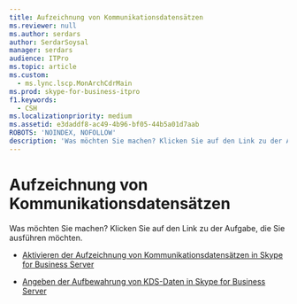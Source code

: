 ```yaml
---
title: Aufzeichnung von Kommunikationsdatensätzen
ms.reviewer: null
ms.author: serdars
author: SerdarSoysal
manager: serdars
audience: ITPro
ms.topic: article
ms.custom:
  - ms.lync.lscp.MonArchCdrMain
ms.prod: skype-for-business-itpro
f1.keywords:
  - CSH
ms.localizationpriority: medium
ms.assetid: e3daddf8-ac49-4b96-bf05-44b5a01d7aab
ROBOTS: 'NOINDEX, NOFOLLOW'
description: 'Was möchten Sie machen? Klicken Sie auf den Link zu der Aufgabe, die Sie ausführen möchten.'
---
```


# <a name="call-detail-recording"></a>Aufzeichnung von Kommunikationsdatensätzen
 
Was möchten Sie machen? Klicken Sie auf den Link zu der Aufgabe, die Sie ausführen möchten.
  
- [Aktivieren der Aufzeichnung von Kommunikationsdatensätzen in Skype for Business Server](../../../manage/health-and-monitoring/enable-cdr.md)
    
- [Angeben der Aufbewahrung von KDS-Daten in Skype for Business Server](../../../manage/health-and-monitoring/specify-retention-of-data.md)
    
 

